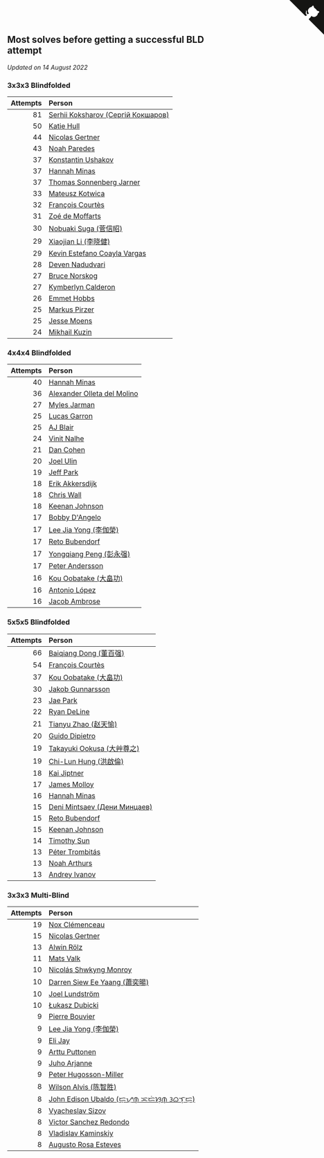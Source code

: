 ## Most solves before getting a successful BLD attempt

*Updated on 14 August 2022*


### 3x3x3 Blindfolded

| Attempts | Person |
| ---: | :--- |
| 81 | [Serhii Koksharov (Сергій Кокшаров)](https://www.worldcubeassociation.org/persons/2013KOKS01) |
| 50 | [Katie Hull](https://www.worldcubeassociation.org/persons/2010HULL01) |
| 44 | [Nicolas Gertner](https://www.worldcubeassociation.org/persons/2013GERT01) |
| 43 | [Noah Paredes](https://www.worldcubeassociation.org/persons/2016PARE03) |
| 37 | [Konstantin Ushakov](https://www.worldcubeassociation.org/persons/2014USHA02) |
| 37 | [Hannah Minas](https://www.worldcubeassociation.org/persons/2017MINA04) |
| 37 | [Thomas Sonnenberg Jarner](https://www.worldcubeassociation.org/persons/2017JARN01) |
| 33 | [Mateusz Kotwica](https://www.worldcubeassociation.org/persons/2016KOTW01) |
| 32 | [François Courtès](https://www.worldcubeassociation.org/persons/2008COUR01) |
| 31 | [Zoé de Moffarts](https://www.worldcubeassociation.org/persons/2010MOFF02) |
| 30 | [Nobuaki Suga (菅信昭)](https://www.worldcubeassociation.org/persons/2007SUGA01) |
| 29 | [Xiaojian Li (李晓健)](https://www.worldcubeassociation.org/persons/2009LIXI02) |
| 29 | [Kevin Estefano Coayla Vargas](https://www.worldcubeassociation.org/persons/2016VARG04) |
| 28 | [Deven Nadudvari](https://www.worldcubeassociation.org/persons/2008NADU01) |
| 27 | [Bruce Norskog](https://www.worldcubeassociation.org/persons/2006NORS01) |
| 27 | [Kymberlyn Calderon](https://www.worldcubeassociation.org/persons/2015CALD02) |
| 26 | [Emmet Hobbs](https://www.worldcubeassociation.org/persons/2016HOBB01) |
| 25 | [Markus Pirzer](https://www.worldcubeassociation.org/persons/2006PIRZ01) |
| 25 | [Jesse Moens](https://www.worldcubeassociation.org/persons/2015MOEN01) |
| 24 | [Mikhail Kuzin](https://www.worldcubeassociation.org/persons/2015KUZI01) |

### 4x4x4 Blindfolded

| Attempts | Person |
| ---: | :--- |
| 40 | [Hannah Minas](https://www.worldcubeassociation.org/persons/2017MINA04) |
| 36 | [Alexander Olleta del Molino](https://www.worldcubeassociation.org/persons/2008OLLE01) |
| 27 | [Myles Jarman](https://www.worldcubeassociation.org/persons/2016JARM01) |
| 25 | [Lucas Garron](https://www.worldcubeassociation.org/persons/2006GARR01) |
| 25 | [AJ Blair](https://www.worldcubeassociation.org/persons/2009BLAI01) |
| 24 | [Vinit Nalhe](https://www.worldcubeassociation.org/persons/2012NALH01) |
| 21 | [Dan Cohen](https://www.worldcubeassociation.org/persons/2007COHE01) |
| 20 | [Joel Ulin](https://www.worldcubeassociation.org/persons/2011ULIN01) |
| 19 | [Jeff Park](https://www.worldcubeassociation.org/persons/2015PARK08) |
| 18 | [Erik Akkersdijk](https://www.worldcubeassociation.org/persons/2005AKKE01) |
| 18 | [Chris Wall](https://www.worldcubeassociation.org/persons/2011WALL02) |
| 18 | [Keenan Johnson](https://www.worldcubeassociation.org/persons/2016JOHN30) |
| 17 | [Bobby D'Angelo](https://www.worldcubeassociation.org/persons/2008DANG01) |
| 17 | [Lee Jia Yong (李伽榮)](https://www.worldcubeassociation.org/persons/2009YONG02) |
| 17 | [Reto Bubendorf](https://www.worldcubeassociation.org/persons/2012BUBE01) |
| 17 | [Yongqiang Peng (彭永强)](https://www.worldcubeassociation.org/persons/2013PENG02) |
| 17 | [Peter Andersson](https://www.worldcubeassociation.org/persons/2013ANDE01) |
| 16 | [Kou Oobatake (大畠功)](https://www.worldcubeassociation.org/persons/2007OOBA01) |
| 16 | [Antonio López](https://www.worldcubeassociation.org/persons/2014LOPE04) |
| 16 | [Jacob Ambrose](https://www.worldcubeassociation.org/persons/2010AMBR01) |

### 5x5x5 Blindfolded

| Attempts | Person |
| ---: | :--- |
| 66 | [Baiqiang Dong (董百强)](https://www.worldcubeassociation.org/persons/2008DONG06) |
| 54 | [François Courtès](https://www.worldcubeassociation.org/persons/2008COUR01) |
| 37 | [Kou Oobatake (大畠功)](https://www.worldcubeassociation.org/persons/2007OOBA01) |
| 30 | [Jakob Gunnarsson](https://www.worldcubeassociation.org/persons/2015GUNN01) |
| 23 | [Jae Park](https://www.worldcubeassociation.org/persons/2015PARK24) |
| 22 | [Ryan DeLine](https://www.worldcubeassociation.org/persons/2012DELI01) |
| 21 | [Tianyu Zhao (赵天愉)](https://www.worldcubeassociation.org/persons/2014ZHAO12) |
| 20 | [Guido Dipietro](https://www.worldcubeassociation.org/persons/2013DIPI01) |
| 19 | [Takayuki Ookusa (大艸尊之)](https://www.worldcubeassociation.org/persons/2006OOKU01) |
| 19 | [Chi-Lun Hung (洪啟倫)](https://www.worldcubeassociation.org/persons/2010HONG01) |
| 18 | [Kai Jiptner](https://www.worldcubeassociation.org/persons/2007JIPT01) |
| 17 | [James Molloy](https://www.worldcubeassociation.org/persons/2011MOLL01) |
| 16 | [Hannah Minas](https://www.worldcubeassociation.org/persons/2017MINA04) |
| 15 | [Deni Mintsaev (Дени Минцаев)](https://www.worldcubeassociation.org/persons/2013MINT01) |
| 15 | [Reto Bubendorf](https://www.worldcubeassociation.org/persons/2012BUBE01) |
| 15 | [Keenan Johnson](https://www.worldcubeassociation.org/persons/2016JOHN30) |
| 14 | [Timothy Sun](https://www.worldcubeassociation.org/persons/2007SUNT01) |
| 13 | [Péter Trombitás](https://www.worldcubeassociation.org/persons/2008TROM01) |
| 13 | [Noah Arthurs](https://www.worldcubeassociation.org/persons/2012ARTH01) |
| 13 | [Andrey Ivanov](https://www.worldcubeassociation.org/persons/2012IVAN02) |

### 3x3x3 Multi-Blind

| Attempts | Person |
| ---: | :--- |
| 19 | [Nox Clémenceau](https://www.worldcubeassociation.org/persons/2015CLEM03) |
| 15 | [Nicolas Gertner](https://www.worldcubeassociation.org/persons/2013GERT01) |
| 13 | [Alwin Rölz](https://www.worldcubeassociation.org/persons/2016ROLZ01) |
| 11 | [Mats Valk](https://www.worldcubeassociation.org/persons/2007VALK01) |
| 10 | [Nicolás Shwkyng Monroy](https://www.worldcubeassociation.org/persons/2013MONR01) |
| 10 | [Darren Siew Ee Yaang (蕭奕暘)](https://www.worldcubeassociation.org/persons/2009SIEW01) |
| 10 | [Joel Lundström](https://www.worldcubeassociation.org/persons/2017LUND06) |
| 10 | [Łukasz Dubicki](https://www.worldcubeassociation.org/persons/2018DUBI01) |
| 9 | [Pierre Bouvier](https://www.worldcubeassociation.org/persons/2010BOUV01) |
| 9 | [Lee Jia Yong (李伽榮)](https://www.worldcubeassociation.org/persons/2009YONG02) |
| 9 | [Eli Jay](https://www.worldcubeassociation.org/persons/2014JAYE01) |
| 9 | [Arttu Puttonen](https://www.worldcubeassociation.org/persons/2016PUTT01) |
| 9 | [Juho Arjanne](https://www.worldcubeassociation.org/persons/2015ARJA01) |
| 9 | [Peter Hugosson-Miller](https://www.worldcubeassociation.org/persons/2021HUGO01) |
| 8 | [Wilson Alvis (陈智胜)](https://www.worldcubeassociation.org/persons/2011ALVI01) |
| 8 | [John Edison Ubaldo (ᜇ᜔ᜌᜓ︀ᜈ᜔ ᜁᜇᜒᜐᜓ︀ᜈ᜔ ᜂᜊᜎ᜔ᜇᜓ︀)](https://www.worldcubeassociation.org/persons/2010UBAL01) |
| 8 | [Vyacheslav Sizov](https://www.worldcubeassociation.org/persons/2013SIZO01) |
| 8 | [Victor Sanchez Redondo](https://www.worldcubeassociation.org/persons/2013REDO01) |
| 8 | [Vladislav Kaminskiy](https://www.worldcubeassociation.org/persons/2013KAMI03) |
| 8 | [Augusto Rosa Esteves](https://www.worldcubeassociation.org/persons/2013ESTE02) |


<a href="https://github.com/jonatanklosko/wca_statistics" class="github-corner" aria-label="View source on Github"><svg width="80" height="80" viewBox="0 0 250 250" style="fill:#151513; color:#fff; position: absolute; top: 0; border: 0; right: 0;" aria-hidden="true"><path d="M0,0 L115,115 L130,115 L142,142 L250,250 L250,0 Z"></path><path d="M128.3,109.0 C113.8,99.7 119.0,89.6 119.0,89.6 C122.0,82.7 120.5,78.6 120.5,78.6 C119.2,72.0 123.4,76.3 123.4,76.3 C127.3,80.9 125.5,87.3 125.5,87.3 C122.9,97.6 130.6,101.9 134.4,103.2" fill="currentColor" style="transform-origin: 130px 106px;" class="octo-arm"></path><path d="M115.0,115.0 C114.9,115.1 118.7,116.5 119.8,115.4 L133.7,101.6 C136.9,99.2 139.9,98.4 142.2,98.6 C133.8,88.0 127.5,74.4 143.8,58.0 C148.5,53.4 154.0,51.2 159.7,51.0 C160.3,49.4 163.2,43.6 171.4,40.1 C171.4,40.1 176.1,42.5 178.8,56.2 C183.1,58.6 187.2,61.8 190.9,65.4 C194.5,69.0 197.7,73.2 200.1,77.6 C213.8,80.2 216.3,84.9 216.3,84.9 C212.7,93.1 206.9,96.0 205.4,96.6 C205.1,102.4 203.0,107.8 198.3,112.5 C181.9,128.9 168.3,122.5 157.7,114.1 C157.9,116.9 156.7,120.9 152.7,124.9 L141.0,136.5 C139.8,137.7 141.6,141.9 141.8,141.8 Z" fill="currentColor" class="octo-body"></path></svg></a><style>.github-corner:hover .octo-arm{animation:octocat-wave 560ms ease-in-out}@keyframes octocat-wave{0%,100%{transform:rotate(0)}20%,60%{transform:rotate(-25deg)}40%,80%{transform:rotate(10deg)}}@media (max-width:500px){.github-corner:hover .octo-arm{animation:none}.github-corner .octo-arm{animation:octocat-wave 560ms ease-in-out}}</style>
